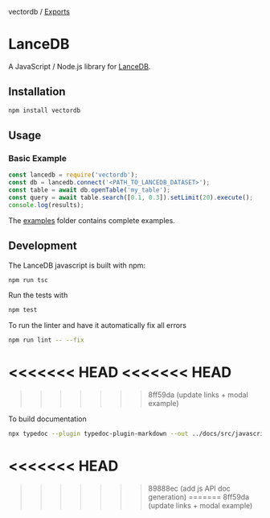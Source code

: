 vectordb / [Exports](modules.md)

# LanceDB

A JavaScript / Node.js library for [LanceDB](https://github.com/lancedb/lancedb).

## Installation

```bash
npm install vectordb
```

## Usage

### Basic Example

```javascript
const lancedb = require('vectordb');
const db = lancedb.connect('<PATH_TO_LANCEDB_DATASET>');
const table = await db.openTable('my_table');
const query = await table.search([0.1, 0.3]).setLimit(20).execute();
console.log(results);
```

The [examples](./examples) folder contains complete examples.

## Development

The LanceDB javascript is built with npm:

```bash
npm run tsc
```

Run the tests with

```bash
npm test
```

To run the linter and have it automatically fix all errors

```bash
npm run lint -- --fix
```
<<<<<<< HEAD
<<<<<<< HEAD
=======
>>>>>>> 8ff59da (update links + modal example)

To build documentation

```bash
npx typedoc --plugin typedoc-plugin-markdown --out ../docs/src/javascript src/index.ts
```
<<<<<<< HEAD
=======
>>>>>>> 89888ec (add js API doc generation)
=======
>>>>>>> 8ff59da (update links + modal example)
